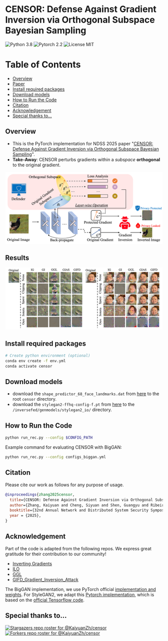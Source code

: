 # CENSOR: Defense Against Gradient Inversion via Orthogonal Subspace Bayesian Sampling
![Python 3.8](https://img.shields.io/badge/python-3.8-DodgerBlue.svg?style=plastic)
![Pytorch 2.2](https://img.shields.io/badge/pytorch-2.2-DodgerBlue.svg?style=plastic)
![License MIT](https://img.shields.io/badge/License-MIT-DodgerBlue.svg?style=plastic)

Table of Contents
=================
- [Overview](#Overview)
- [Paper](https://kaiyuanzhang.com/publications/NDSS25_Censor.pdf)
- [Install required packages](#Install-required-packages)
- [Download models](#Download-models)
- [How to Run the Code](#How-to-Run-the-Code)
- [Citation](#Citation)
- [Acknowledgement](#Acknowledgement)
- [Special thanks to...](#Special-thanks-to)

## Overview
- This is the PyTorch implementation for NDSS 2025 paper "[CENSOR: Defense Against Gradient Inversion via Orthogonal Subspace Bayesian Sampling](https://kaiyuanzhang.com/publications/NDSS25_Censor.pdf)".  
- **Take-Away**: CENSOR perturbs gradients within a *subspace* **orthogonal** to the original gradient.

![overview](./figures/overview.png)

## Results
![results](./figures/qualitative.png)

## Install required packages
```bash
# Create python environment (optional)
conda env create -f env.yml
conda activate censor 
```  

## Download models
  - download the `shape_predictor_68_face_landmarks.dat` from [here](https://drive.google.com/drive/folders/1B2I-1cXbvoYlMK-dSUsXwSuNo9LhcV1V?usp=sharing) to the root `censor` directory.
  - download the `stylegan2-ffhq-config-f.pt` from [here](https://drive.google.com/drive/folders/1B2I-1cXbvoYlMK-dSUsXwSuNo9LhcV1V?usp=sharing) to the `/inversefed/genmodels/stylegan2_io/` directory.


## How to Run the Code
```bash
python run_rec.py --config $CONFIG_PATH
```

Example command for evaluating CENSOR with BigGAN:
```bash
python run_rec.py --config configs_biggan.yml
```

## Citation
Please cite our work as follows for any purpose of usage.
```bibtex
@inproceedings{zhang2025censor,
  title={CENSOR: Defense Against Gradient Inversion via Orthogonal Subspace Bayesian Sampling},
  author={Zhang, Kaiyuan and Cheng, Siyuan and Shen, Guangyu and Ribeiro, Bruno and An, Shengwei and Chen, Pin-Yu and Zhang, Xiangyu and Li, Ninghui},
  booktitle={32nd Annual Network and Distributed System Security Symposium, {NDSS} 2025},
  year = {2025},
}
```

## Acknowledgement
Part of the code is adapted from the following repos. We express great gratitude for their contribution to our community!
- [Inverting Gradients](https://github.com/JonasGeiping/invertinggradients)  
- [ILO](https://github.com/giannisdaras/ilo)  
- [GGL](https://github.com/zhuohangli/GGL)  
- [GIFD_Gradient_Inversion_Attack](https://github.com/ffhibnese/GIFD_Gradient_Inversion_Attack)

The BigGAN implementation, we use PyTorch official [implementation and weights](https://github.com/rosinality/stylegan2-pytorch). For StyleGAN2, we adapt this [Pytorch implementation](https://github.com/rosinality/stylegan2-pytorch), which is based on the [official Tensorflow code](https://github.com/NVlabs/stylegan2).

## Special thanks to...
[![Stargazers repo roster for @KaiyuanZh/censor](https://reporoster.com/stars/KaiyuanZh/censor)](https://github.com/KaiyuanZh/censor/stargazers)
[![Forkers repo roster for @KaiyuanZh/censor](https://reporoster.com/forks/KaiyuanZh/censor)](https://github.com/KaiyuanZh/censor/network/members)